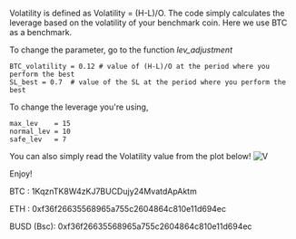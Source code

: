 Volatility is defined as Volatility = (H-L)/O.
The code simply calculates the leverage based on the volatility of your benchmark coin.
Here we use BTC as a benchmark. 

To change the parameter, go to the function *lev_adjustment*

    BTC_volatility = 0.12 # value of (H-L)/O at the period where you perform the best 
    SL_best = 0.7  # value of the SL at the period where you perform the best 
   
To change the leverage you're using,

    max_lev    = 15
    normal_lev = 10
    safe_lev   = 7
    
    
    
You can also simply read the Volatility value from the plot below!
![V](https://user-images.githubusercontent.com/103450613/189390613-521eaad5-9172-4992-b838-fb7d9707e49e.png)



Enjoy!


BTC : 1KqznTK8W4zKJ7BUCDujy24MvatdApAktm

ETH : 0xf36f26635568965a755c2604864c810e11d694ec

BUSD (Bsc): 0xf36f26635568965a755c2604864c810e11d694ec
